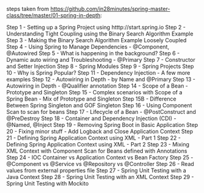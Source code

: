 steps taken from https://github.com/in28minutes/spring-master-class/tree/master/01-spring-in-depth:

Step 1 - Setting up a Spring Project using htttp://start.spring.io
Step 2 - Understanding Tight Coupling using the Binary Search Algorithm Example
Step 3 - Making the Binary Search Algorithm Example Loosely Coupled
Step 4 - Using Spring to Manage Dependencies - @Component, @Autowired
Step 5 - What is happening in the background?
Step 6 - Dynamic auto wiring and Troubleshooting - @Primary
Step 7 - Constructor and Setter Injection
Step 8 - Spring Modules
Step 9 - Spring Projects
Step 10 - Why is Spring Popular?
Step 11 - Dependency Injection - A few more examples
Step 12 - Autowiring in Depth - by Name and @Primary
Step 13 - Autowiring in Depth - @Qualifier annotation
Step 14 - Scope of a Bean - Prototype and Singleton
Step 15 - Complex scenarios with Scope of a Spring Bean - Mix of Prototype and Singleton
Step 15B - Difference Between Spring Singleton and GOF Singleton
Step 16 - Using Component Scan to scan for beans
Step 17 - Lifecycle of a Bean - @PostConstruct and @PreDestroy
Step 18 - Container and Dependency Injection (CDI) - @Named, @Inject
Step 19 - Removing Spring Boot in Basic Application
Step 20 - Fixing minor stuff - Add Logback and Close Application Context
Step 21 - Defining Spring Application Context using XML - Part 1
Step 22 - Defining Spring Application Context using XML - Part 2
Step 23 - Mixing XML Context with Component Scan for Beans defined with Annotations
Step 24 - IOC Container vs Application Context vs Bean Factory
Step 25 - @Component vs @Service vs @Repository vs @Controller
Step 26 - Read values from external properties file
Step 27 - Spring Unit Testing with a Java Context
Step 28 - Spring Unit Testing with an XML Context
Step 29 - Spring Unit Testing with Mockito
